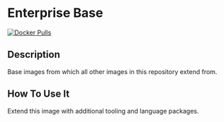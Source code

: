 # Enterprise Base

[![Docker Pulls](https://img.shields.io/docker/pulls/bravo68web/cdr-enterprise-base?label=bravo68web%2Fcdr-enterprise-base)](https://hub.docker.com/r/bravo68web/cdr-enterprise-base)

## Description

Base images from which all other images in this repository extend from.

## How To Use It

Extend this image with additional tooling and language packages.
